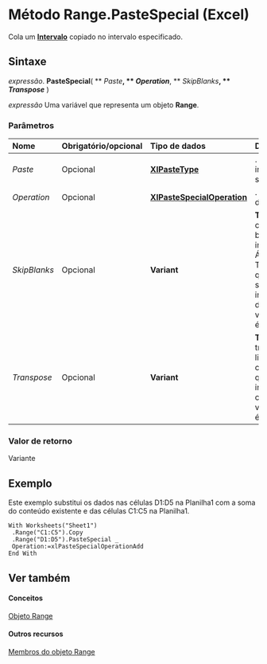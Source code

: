 
# Método Range.PasteSpecial (Excel)

Cola um  **[Intervalo](b8207778-0dcc-4570-1234-f130532cc8cd.md)** copiado no intervalo especificado.


## Sintaxe

 _expressão_. **PasteSpecial**( ** _Paste_**, ** _Operation_**, ** _SkipBlanks_**, ** _Transpose_** )

 _expressão_ Uma variável que representa um objeto **Range**.


### Parâmetros



|**Nome**|**Obrigatório/opcional**|**Tipo de dados**|**Descrição**|
|:-----|:-----|:-----|:-----|
| _Paste_|Opcional|**[XlPasteType](a60202d9-b380-ed88-b7d8-66bf34e032a5.md)**|. A parte do intervalo a ser colada.|
| _Operation_|Opcional|**[XlPasteSpecialOperation](b1e01a39-61b8-a3a9-2552-58d79b10afe3.md)**|. A operação de colagem.|
| _SkipBlanks_|Opcional|**Variant**|**True** para ter células em branco no intervalo na Área de Transferência que não deve ser colada no intervalo de destino. O valor padrão é **False**.|
| _Transpose_|Opcional|**Variant**|**True** para transpor linhas e colunas quando o intervalo é colado.O valor padrão é **False**.|

### Valor de retorno

Variante


## Exemplo

Este exemplo substitui os dados nas células D1:D5 na Planilha1 com a soma do conteúdo existente e das células C1:C5 na Planilha1.


```
With Worksheets("Sheet1") 
 .Range("C1:C5").Copy 
 .Range("D1:D5").PasteSpecial _ 
 Operation:=xlPasteSpecialOperationAdd 
End With
```


## Ver também


#### Conceitos


[Objeto Range](b8207778-0dcc-4570-1234-f130532cc8cd.md)
#### Outros recursos


[Membros do objeto Range](4336bf81-1e63-7e44-1792-baf366a027a7.md)